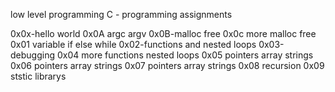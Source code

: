 low level programming
C - programming assignments

0x0x-hello world
0x0A argc argv
0x0B-malloc free
0x0c more malloc free
0x01 variable if else while
0x02-functions and nested loops
0x03-debugging
0x04 more functions nested loops
0x05 pointers array strings
0x06 pointers array strings
0x07 pointers array strings
0x08 recursion
0x09 ststic librarys
